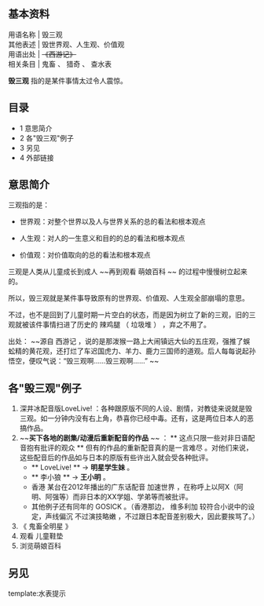 **基本资料**  
---  
用语名称  |  毁三观   
其他表述  |  毁世界观、人生观、价值观   
用语出处  |  ~~《西游记》~~  
相关条目  |  鬼畜  、  猎奇  、  查水表   
  
**毁三观** 指的是某件事情太过令人震惊。

##  目录

  * 1  意思简介 
  * 2  各"毁三观"例子 
  * 3  另见 
  * 4  外部链接 

##  意思简介

三观指的是：

  * 世界观：对整个世界以及人与世界关系的总的看法和根本观点 

  * 人生观：对人的一生意义和目的的总的看法和根本观点 

  * 价值观：对价值取向的总的看法和根本观点 

三观是人类从儿童成长到成人 ~~再到观看 萌娘百科  ~~ 的过程中慢慢树立起来的。

所以，毁三观就是某件事导致原有的世界观、价值观、人生观全部崩塌的意思。

不过，也不是回到了儿童时期一片空白的状态，而是因为树立了新的三观，旧的三观就被该件事情扫进了历史的  辣鸡腿  （  垃圾堆  ）  ，弃之不用了。

出处： ~~源自 西游记
，说的是那泼猴一路上大闹镇远大仙的五庄观，强推了蜈蚣精的黄花观，还打烂了车迟国虎力、羊力、鹿力三国师的道观。后人每每说起孙悟空，便叹气说：“毁三观啊……毁三观啊……”
~~

##  各"毁三观"例子

  1. 深井冰配音版LoveLive!  ：各种跟原版不同的人设、剧情，对教徒来说就是毁三观。如一分钟内没有右上角，恭喜你已经中毒。还有，这是两位日本人的恶搞作品。 
  2. ~~**买下各地的剧集/动漫后重新配音的作品** ~~ ： ** 这点只限一些对非日语配音抱有批评的观众  ** 但有的作品的重新配音真的是一言难尽  。对他们来说，这些配音后的作品如与日本的原版有些许出入就会受各种批评。 
     * ** LoveLive!  ** → **明星学生妹** 。 
     * ** 李小狼  ** → **王小明** 。 
     * 香港  某台在2012年播出的广东话配音  加速世界  ，在称呼上以阿X（阿明、阿强等）而非日本的XX学姐、学弟等而被批评。 
     * 其他例子还有同年的  GOSICK  。（香港那边，  维多利加  较符合小说中的设定，声线偏沉  不过演技略嫩  ，不过跟日本配音差别极大，因此要挨骂了。） 
  3. 《  鬼畜全明星  》 
  4. 观看  儿童鞋垫 
  5. 浏览萌娘百科 

##  另见

template:水表提示